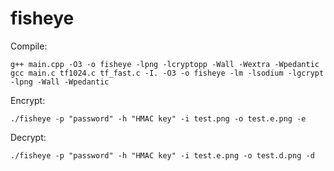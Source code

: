 # fisheye

Compile:
```
g++ main.cpp -O3 -o fisheye -lpng -lcryptopp -Wall -Wextra -Wpedantic
gcc main.c tf1024.c tf_fast.c -I. -O3 -o fisheye -lm -lsodium -lgcrypt -lpng -Wall -Wpedantic
```
Encrypt:
```
./fisheye -p "password" -h "HMAC key" -i test.png -o test.e.png -e
```
Decrypt:
```
./fisheye -p "password" -h "HMAC key" -i test.e.png -o test.d.png -d
```
